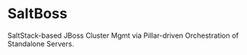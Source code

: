 # SaltBoss
SaltStack-based JBoss Cluster Mgmt via Pillar-driven Orchestration of Standalone Servers.
